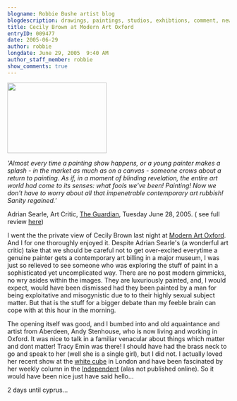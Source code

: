 ```yaml
---
blogname: Robbie Bushe artist blog
blogdescription: drawings, paintings, studios, exhibtions, comment, news as they happen to Robbie Bushe
title: Cecily Brown at Modern Art Oxford
entryID: 009477
date: 2005-06-29
author: robbie
longdate: June 29, 2005  9:40 AM
author_staff_member: robbie
show_comments: true
---
```


<p><a href="http://mtengine.pumpernickle.net/mt_pages/robbiebushe/previously/200605_114226_show.html" onclick="window.open('http://mtengine.pumpernickle.net/mt_pages/robbiebushe/previously/200605_114226_show.html','popup','width=450,height=320,scrollbars=no,resizable=no,toolbar=no,directories=no,location=no,menubar=no,status=no,left=0,top=0'); return false"><img src="http://mtengine.pumpernickle.net/mt_pages/robbiebushe/previously/200605_114226_show-thumb.jpg" width="225" height="160" /></a></p>


<p><em>'Almost every time a painting show happens, or a young painter makes a splash - in the market as much as on a canvas - someone crows about a return to painting. As if, in a moment of blinding revelation, the entire art world had come to its senses: what fools we've been! Painting! Now we don't have to worry about all that impenetrable contemporary art rubbish! Sanity regained.'</em></p>

<p>Adrian Searle, Art Critic, <a href="http://www.guardian.co.uk/">The Guardian</a>, Tuesday June 28, 2005. ( see full review <a href="http://www.guardian.co.uk/arts/features/story/0,11710,1516252,00.html">here</a>)</p>

<p>I went the the private view of Cecily Brown last night at <a href="http://www.modernartoxford.org.uk/">Modern Art Oxford</a>. And I for one thoroughly enjoyed it. Despite Adrian Searle's (a wonderful art critic) take that we should be careful not to get over-excited everytime a genuine painter gets a contemporary art billing in a major museum, I was just so relieved to see someone who was exploring the stuff of paint in a sophisticated yet uncomplicated way. There are no post modern gimmicks, no wry asides within the images. They are luxuriously painted, and, I would expect, would have been dismissed had they been painted by a man for being exploitative and misogynistic due to to their highly sexual subject matter. But that is the stuff for a bigger debate than my feeble brain can cope with at this hour in the morning.</p>

<p>The opening itself was good, and I bumbed into and old aquaintance and artist from Aberdeen, Andy Stenhouse, who is now living and working in Oxford. It was nice to talk in a familiar venacular about things which matter and dont matter! Tracy Emin was there! I should have had the brass neck to go and speak to her (well she is a single girl), but I did not. I actually loved her recent show at the <a href="http://www.whitecube.com/flash.html">white cube</a> in London and have been fascinated by her weekly column in the <a href="http://www.independent.co.uk/">Independent</a> (alas not published online). So it would have been nice just have said hello...</p>

<p>2 days until cyprus...</p>

